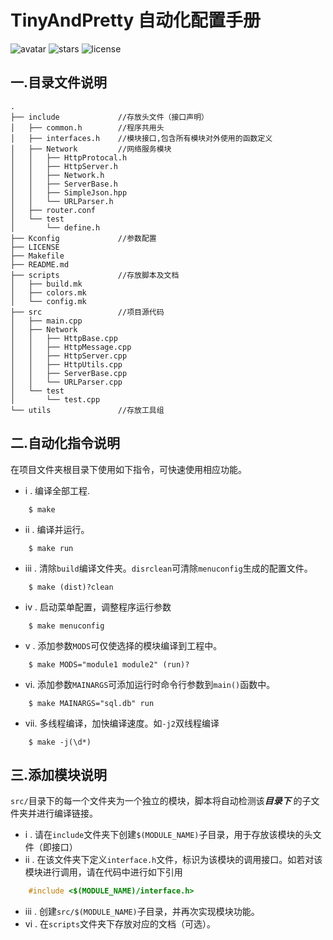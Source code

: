 # **TinyAndPretty 自动化配置手册**
![avatar](https://badgen.net/badge/Language/C++17/orange)
![stars](https://badgen.net/badge/Dev%20Env./Linux/green)
![license](https://badgen.net/badge/License/Apache-2.0/blue)

## 一.目录文件说明 ##
```
.
├── include             //存放头文件（接口声明）
│   ├── common.h        //程序共用头
│   ├── interfaces.h    //模块接口,包含所有模块对外使用的函数定义
│   ├── Network         //网络服务模块
│   │   ├── HttpProtocal.h
│   │   ├── HttpServer.h
│   │   ├── Network.h
│   │   ├── ServerBase.h
│   │   ├── SimpleJson.hpp
│   │   └── URLParser.h
│   ├── router.conf
│   └── test
│       └── define.h
├── Kconfig             //参数配置
├── LICENSE
├── Makefile
├── README.md
├── scripts             //存放脚本及文档
│   ├── build.mk
│   ├── colors.mk
│   └── config.mk
├── src                 //项目源代码
│   ├── main.cpp
│   ├── Network
│   │   ├── HttpBase.cpp
│   │   ├── HttpMessage.cpp
│   │   ├── HttpServer.cpp
│   │   ├── HttpUtils.cpp
│   │   ├── ServerBase.cpp
│   │   └── URLParser.cpp
│   └── test
│       └── test.cpp
└── utils               //存放工具组
```

## 二.自动化指令说明 ##
在项目文件夹根目录下使用如下指令，可快速使用相应功能。
* i . 编译全部工程. 
```
    $ make 
```
* ii . 编译并运行。
```
    $ make run
```
* iii . 清除`build`编译文件夹。`disrclean`可清除`menuconfig`生成的配置文件。
```
    $ make (dist)?clean
```
* iv . 启动菜单配置，调整程序运行参数
```
    $ make menuconfig
```
* v . 添加参数`MODS`可仅使选择的模块编译到工程中。
```
    $ make MODS="module1 module2" (run)?
```
* vi. 添加参数`MAINARGS`可添加运行时命令行参数到`main()`函数中。
```
    $ make MAINARGS="sql.db" run
```
* vii. 多线程编译，加快编译速度。如`-j2`双线程编译
```
    $ make -j(\d*)
```

## 三.添加模块说明 ##
`src/`目录下的每一个文件夹为一个独立的模块，脚本将自动检测该***目录下*** 的子文件夹并进行编译链接。
* i . 请在`include`文件夹下创建`$(MODULE_NAME)`子目录，用于存放该模块的头文件（即接口）
* ii . 在该文件夹下定义`interface.h`文件，标识为该模块的调用接口。如若对该模块进行调用，请在代码中进行如下引用
```c++
    #include <$(MODULE_NAME)/interface.h>
```
* iii . 创建`src/$(MODULE_NAME)`子目录，并再次实现模块功能。
* vi . 在`scripts`文件夹下存放对应的文档（可选）。
